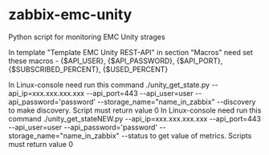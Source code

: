 # zabbix-emc-unity
Python script for monitoring EMC Unity strages

In template "Template EMC Unity REST-API" in section "Macros" need set these macros - {$API_USER}, {$API_PASSWORD}, {$API_PORT}, {$SUBSCRIBED_PERCENT}, {$USED_PERCENT}

In Linux-console need run this command   ./unity_get_state.py --api_ip=xxx.xxx.xxx.xxx --api_port=443 --api_user=user --api_password='password' --storage_name="name_in_zabbix" --discovery    to make discovery. Script must return value 0
In Linux-console need run this command   ./unity_get_stateNEW.py --api_ip=xxx.xxx.xxx.xxx --api_port=443 --api_user=user --api_password='password' --storage_name="name_in_zabbix" --status    to get value of metrics. Scripts must return value 0 
